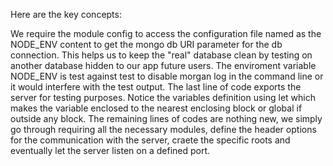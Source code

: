 Here are the key concepts:

We require the module config to access the configuration file named as the NODE_ENV content to get the mongo db URI parameter for the db connection. This helps us to keep the "real" database clean by testing on another database hidden to our app future users.
The enviroment variable NODE_ENV is test against test to disable morgan log in the command line or it would interfere with the test output.
The last line of code exports the server for testing purposes.
Notice the variables definition using let which makes the variable enclosed to the nearest enclosing block or global if outside any block.
The remaining lines of codes are nothing new, we simply go through requiring all the necessary modules, define the header options for the communication with the server, craete the specific roots and eventually let the server listen on a defined port.

